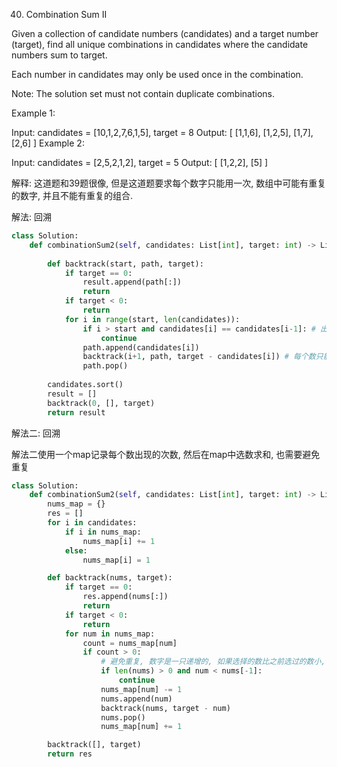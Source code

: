 40. Combination Sum II

Given a collection of candidate numbers (candidates) and a target number (target), find all unique combinations in candidates where the candidate numbers sum to target.

Each number in candidates may only be used once in the combination.

Note: The solution set must not contain duplicate combinations.

Example 1:

Input: candidates = [10,1,2,7,6,1,5], target = 8
Output: 
[
[1,1,6],
[1,2,5],
[1,7],
[2,6]
]
Example 2:

Input: candidates = [2,5,2,1,2], target = 5
Output: 
[
[1,2,2],
[5]
]
 

解释: 这道题和39题很像, 但是这道题要求每个数字只能用一次, 数组中可能有重复的数字, 并且不能有重复的组合.

解法: 回溯
```python
class Solution:
    def combinationSum2(self, candidates: List[int], target: int) -> List[List[int]]:
        
        def backtrack(start, path, target):
            if target == 0:
                result.append(path[:])
                return
            if target < 0:
                return
            for i in range(start, len(candidates)):
                if i > start and candidates[i] == candidates[i-1]: # 出现最早的相同数, 肯定已经计算过后面的相同情况, 所以后面的相同数可以直接跳过, 避免产生重复的结果
                    continue
                path.append(candidates[i])
                backtrack(i+1, path, target - candidates[i]) # 每个数只能用一次, 所以i+1
                path.pop()
        
        candidates.sort()
        result = []
        backtrack(0, [], target)
        return result
```

解法二: 回溯

解法二使用一个map记录每个数出现的次数, 然后在map中选数求和, 也需要避免重复

```python
class Solution:
    def combinationSum2(self, candidates: List[int], target: int) -> List[List[int]]:
        nums_map = {}
        res = []
        for i in candidates:
            if i in nums_map:
                nums_map[i] += 1
            else:
                nums_map[i] = 1

        def backtrack(nums, target):
            if target == 0:
                res.append(nums[:])
                return
            if target < 0:
                return
            for num in nums_map:
                count = nums_map[num]
                if count > 0:
                    # 避免重复, 数字是一只递增的, 如果选择的数比之前选过的数小, 这种组合排序之后肯定跟之前的解是重复的, 所以可以跳过
                    if len(nums) > 0 and num < nums[-1]:
                        continue
                    nums_map[num] -= 1
                    nums.append(num)
                    backtrack(nums, target - num)
                    nums.pop()
                    nums_map[num] += 1

        backtrack([], target)
        return res
```
